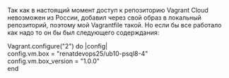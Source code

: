 Так как в настоящий момент доступ к репозиторию Vagrant Cloud невозможен из России, добавил через <vagrant box add> свой образ в локальный репозиторий, поэтому мой Vagrantfile такой. Но если бы все работало как надо то он бы был следующего содерждания:
  
Vagrant.configure("2") do |config|\
  config.vm.box = "renatdevops25/ub10-psql8-4"\
  config.vm.box_version = "1.0.0"\
end
